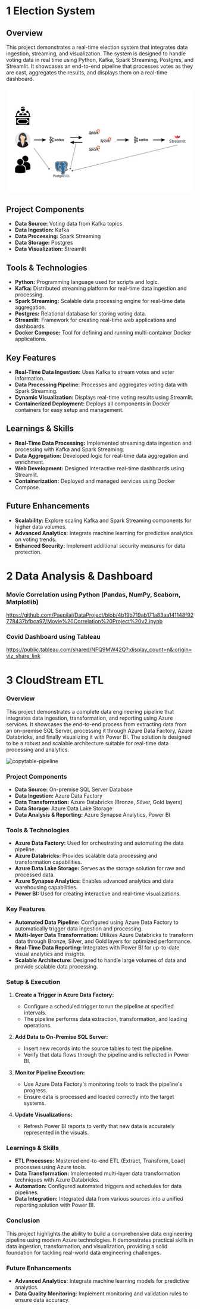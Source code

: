 # 1 Election System

## Overview

This project demonstrates a real-time election system that integrates data ingestion, streaming, and visualization. The system is designed to handle voting data in real time using Python, Kafka, Spark Streaming, Postgres, and Streamlit. It showcases an end-to-end pipeline that processes votes as they are cast, aggregates the results, and displays them on a real-time dashboard.

![realtime-election-architecture](https://github.com/Paepilai/data-project/blob/0aa5ab49f6ac29e67148ed39e9b5a286bc250876/Data%20Eng%20Projects/5.png)

## Project Components

- **Data Source:** Voting data from Kafka topics
- **Data Ingestion:** Kafka
- **Data Processing:** Spark Streaming
- **Data Storage:** Postgres
- **Data Visualization:** Streamlit

## Tools & Technologies

- **Python:** Programming language used for scripts and logic.
- **Kafka:** Distributed streaming platform for real-time data ingestion and processing.
- **Spark Streaming:** Scalable data processing engine for real-time data aggregation.
- **Postgres:** Relational database for storing voting data.
- **Streamlit:** Framework for creating real-time web applications and dashboards.
- **Docker Compose:** Tool for defining and running multi-container Docker applications.

## Key Features

- **Real-Time Data Ingestion:** Uses Kafka to stream votes and voter information.
- **Data Processing Pipeline:** Processes and aggregates voting data with Spark Streaming.
- **Dynamic Visualization:** Displays real-time voting results using Streamlit.
- **Containerized Deployment:** Deploys all components in Docker containers for easy setup and management.

## Learnings & Skills

- **Real-Time Data Processing:** Implemented streaming data ingestion and processing with Kafka and Spark Streaming.
- **Data Aggregation:** Developed logic for real-time data aggregation and enrichment.
- **Web Development:** Designed interactive real-time dashboards using Streamlit.
- **Containerization:** Deployed and managed services using Docker Compose.

## Future Enhancements

- **Scalability:** Explore scaling Kafka and Spark Streaming components for higher data volumes.
- **Advanced Analytics:** Integrate machine learning for predictive analytics on voting trends.
- **Enhanced Security:** Implement additional security measures for data protection.


# 2 Data Analysis & Dashboard

### Movie Correlation using Python (Pandas, NumPy, Seaborn, Matplotlib)
https://github.com/Paepilai/DataProject/blob/4b19b719ab171a83aa141148f92778437bfbca97/Movie%20Correlation%20Project%20v2.ipynb

### Covid Dashboard using Tableau
https://public.tableau.com/shared/NFQ9MW42Q?:display_count=n&:origin=viz_share_link

# 3 CloudStream ETL

### Overview
This project demonstrates a complete data engineering pipeline that integrates data ingestion, transformation, and reporting using Azure services. It showcases the end-to-end process from extracting data from an on-premise SQL Server, processing it through Azure Data Factory, Azure Databricks, and finally visualizing it with Power BI. The solution is designed to be a robust and scalable architecture suitable for real-time data processing and analytics.

![copytable-pipeline](copytable-pipeline.png)

### Project Components
- **Data Source:** On-premise SQL Server Database
- **Data Ingestion:** Azure Data Factory
- **Data Transformation:** Azure Databricks (Bronze, Silver, Gold layers)
- **Data Storage:** Azure Data Lake Storage
- **Data Analysis & Reporting:** Azure Synapse Analytics, Power BI

### Tools & Technologies
- **Azure Data Factory:** Used for orchestrating and automating the data pipeline.
- **Azure Databricks:** Provides scalable data processing and transformation capabilities.
- **Azure Data Lake Storage:** Serves as the storage solution for raw and processed data.
- **Azure Synapse Analytics:** Enables advanced analytics and data warehousing capabilities.
- **Power BI:** Used for creating interactive and real-time visualizations.

### Key Features
- **Automated Data Pipeline:** Configured using Azure Data Factory to automatically trigger data ingestion and processing.
- **Multi-layer Data Transformation:** Utilizes Azure Databricks to transform data through Bronze, Silver, and Gold layers for optimized performance.
- **Real-Time Data Reporting:** Integrates with Power BI for up-to-date visual analytics and insights.
- **Scalable Architecture:** Designed to handle large volumes of data and provide scalable data processing.

### Setup & Execution
1. **Create a Trigger in Azure Data Factory:**
   - Configure a scheduled trigger to run the pipeline at specified intervals.
   - The pipeline performs data extraction, transformation, and loading operations.

2. **Add Data to On-Premise SQL Server:**
   - Insert new records into the source tables to test the pipeline.
   - Verify that data flows through the pipeline and is reflected in Power BI.

3. **Monitor Pipeline Execution:**
   - Use Azure Data Factory's monitoring tools to track the pipeline's progress.
   - Ensure data is processed and loaded correctly into the target systems.

4. **Update Visualizations:**
   - Refresh Power BI reports to verify that new data is accurately represented in the visuals.

### Learnings & Skills
- **ETL Processes:** Mastered end-to-end ETL (Extract, Transform, Load) processes using Azure tools.
- **Data Transformation:** Implemented multi-layer data transformation techniques with Azure Databricks.
- **Automation:** Configured automated triggers and schedules for data pipelines.
- **Data Integration:** Integrated data from various sources into a unified reporting solution with Power BI.

### Conclusion
This project highlights the ability to build a comprehensive data engineering pipeline using modern Azure technologies. It demonstrates practical skills in data ingestion, transformation, and visualization, providing a solid foundation for tackling real-world data engineering challenges.

### Future Enhancements
- **Advanced Analytics:** Integrate machine learning models for predictive analytics.
- **Data Quality Monitoring:** Implement monitoring and validation rules to ensure data accuracy.


